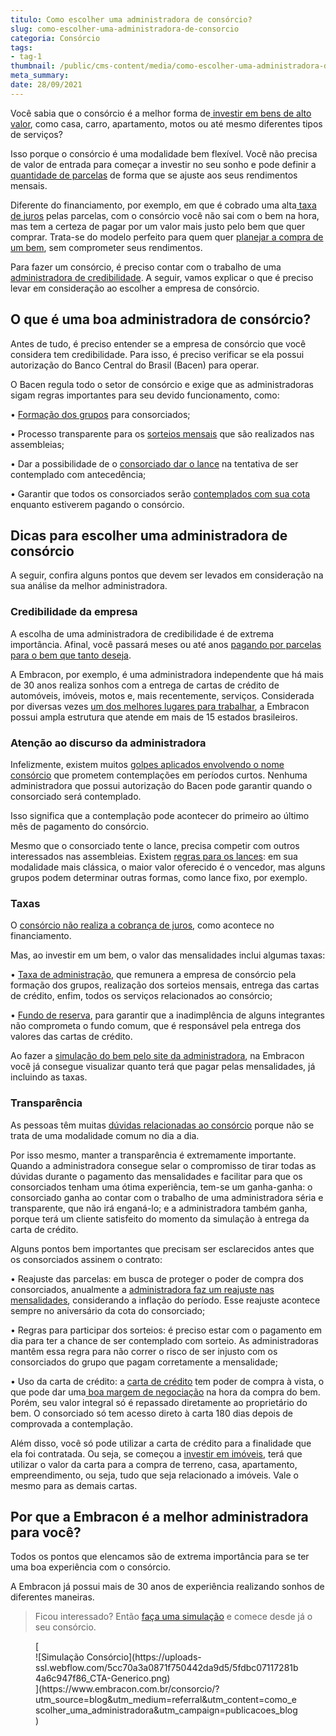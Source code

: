 ```yaml
---
titulo: Como escolher uma administradora de consórcio?
slug: como-escolher-uma-administradora-de-consorcio
categoria: Consórcio
tags:
- tag-1
thumbnail: /public/cms-content/media/como-escolher-uma-administradora-de-consorcio.jpg
meta_summary: 
date: 28/09/2021
---
```

Você sabia que o consórcio é a melhor forma de[ investir em bens de alto valor](https://www.embracon.com.br/blog/8-motivos-que-comprovam-que-consorcio-e-investimento), como casa, carro, apartamento, motos ou até mesmo diferentes tipos de serviços?

Isso porque o consórcio é uma modalidade bem flexível. Você não precisa de valor de entrada para começar a investir no seu sonho e pode definir a [quantidade de parcelas](https://www.embracon.com.br/blog/como-calcular-as-parcelas-no-consorcio) de forma que se ajuste aos seus rendimentos mensais.

Diferente do financiamento, por exemplo, em que é cobrado uma alta[ taxa de juros](https://www.embracon.com.br/blog/parcela-de-consorcio-tem-juros) pelas parcelas, com o consórcio você não sai com o bem na hora, mas tem a certeza de pagar por um valor mais justo pelo bem que quer comprar. Trata-se do modelo perfeito para quem quer [planejar a compra de um bem](https://www.embracon.com.br/blog/quando-o-consorcio-e-uma-boa-opcao), sem comprometer seus rendimentos.

Para fazer um consórcio, é preciso contar com o trabalho de uma [administradora de credibilidade](https://www.embracon.com.br/blog/afinal-o-que-uma-administradora-de-consorcio-faz). A seguir, vamos explicar o que é preciso levar em consideração ao escolher a empresa de consórcio.

O que é uma boa administradora de consórcio?
--------------------------------------------

Antes de tudo, é preciso entender se a empresa de consórcio que você considera tem credibilidade. Para isso, é preciso verificar se ela possui autorização do Banco Central do Brasil (Bacen) para operar.

O Bacen regula todo o setor de consórcio e exige que as administradoras sigam regras importantes para seu devido funcionamento, como:

 • [Formação dos grupos](https://www.embracon.com.br/conhecaoconsorcio/o-que-e-um-grupo-de-consorcio) para consorciados;

 • Processo transparente para os [sorteios mensais](https://www.embracon.com.br/conhecaoconsorcio/como-sao-realizados-os-sorteios-nas-assembleias) que são realizados nas assembleias;

 • Dar a possibilidade de o [consorciado dar o lance](https://www.embracon.com.br/blog/saiba-como-definir-o-valor-de-lance-para-ser-contemplado-mais-rapido) na tentativa de ser contemplado com antecedência;

 • Garantir que todos os consorciados serão [contemplados com sua cota](https://www.embracon.com.br/blog/quais-sao-as-formas-de-contemplacao) enquanto estiverem pagando o consórcio.

Dicas para escolher uma administradora de consórcio
---------------------------------------------------

A seguir, confira alguns pontos que devem ser levados em consideração na sua análise da melhor administradora.

### Credibilidade da empresa

A escolha de uma administradora de credibilidade é de extrema importância. Afinal, você passará meses ou até anos [pagando por parcelas para o bem que tanto deseja](https://www.embracon.com.br/blog/5-dicas-para-pagar-seu-consorcio-sem-preocupacao).

A Embracon, por exemplo, é uma administradora independente que há mais de 30 anos realiza sonhos com a entrega de cartas de crédito de automóveis, imóveis, motos e, mais recentemente, serviços. Considerada por diversas vezes [um dos melhores lugares para trabalhar](https://www.embracon.com.br/blog/embracon-melhor-empresa-para-negociar-e-para-trabalhar), a Embracon possui ampla estrutura que atende em mais de 15 estados brasileiros.

### Atenção ao discurso da administradora

Infelizmente, existem muitos [golpes aplicados envolvendo o nome consórcio](https://www.embracon.com.br/blog/fraude-em-consorcio-como-nao-cair-em-golpes) que prometem contemplações em períodos curtos. Nenhuma administradora que possui autorização do Bacen pode garantir quando o consorciado será contemplado.

Isso significa que a contemplação pode acontecer do primeiro ao último mês de pagamento do consórcio.

Mesmo que o consorciado tente o lance, precisa competir com outros interessados nas assembleias. Existem [regras para os lances](https://www.embracon.com.br/blog/como-funcionam-os-tipos-de-lances-no-consorcio): em sua modalidade mais clássica, o maior valor oferecido é o vencedor, mas alguns grupos podem determinar outras formas, como lance fixo, por exemplo.

### Taxas

O [consórcio não realiza a cobrança de juros](https://www.embracon.com.br/blog/consorcio-nao-tem-juros-entenda), como acontece no financiamento.

Mas, ao investir em um bem, o valor das mensalidades inclui algumas taxas:

 • [Taxa de administração](https://www.embracon.com.br/blog/como-funciona-a-taxa-de-administracao-de-um-consorcio), que remunera a empresa de consórcio pela formação dos grupos, realização dos sorteios mensais, entrega das cartas de crédito, enfim, todos os serviços relacionados ao consórcio;

 • [Fundo de reserva](https://www.embracon.com.br/blog/entenda-como-funciona-a-devolucao-do-fundo-de-reserva), para garantir que a inadimplência de alguns integrantes não comprometa o fundo comum, que é responsável pela entrega dos valores das cartas de crédito.

Ao fazer a [simulação do bem pelo site da administradora](https://www.embracon.com.br/blog/simulacao-de-consorcio), na Embracon você já consegue visualizar quanto terá que pagar pelas mensalidades, já incluindo as taxas.

### Transparência

As pessoas têm muitas [dúvidas relacionadas ao consórcio](https://www.embracon.com.br/blog/9-duvidas-mais-comuns-sobre-consorcio) porque não se trata de uma modalidade comum no dia a dia.

Por isso mesmo, manter a transparência é extremamente importante. Quando a administradora consegue selar o compromisso de tirar todas as dúvidas durante o pagamento das mensalidades e facilitar para que os consorciados tenham uma ótima experiência, tem-se um ganha-ganha: o consorciado ganha ao contar com o trabalho de uma administradora séria e transparente, que não irá enganá-lo; e a administradora também ganha, porque terá um cliente satisfeito do momento da simulação à entrega da carta de crédito.

Alguns pontos bem importantes que precisam ser esclarecidos antes que os consorciados assinem o contrato:

 • Reajuste das parcelas: em busca de proteger o poder de compra dos consorciados, anualmente a [administradora faz um reajuste nas mensalidades](https://www.embracon.com.br/blog/reajuste-consorcio-como-e-feito), considerando a inflação do período. Esse reajuste acontece sempre no aniversário da cota do consorciado;

 • Regras para participar dos sorteios: é preciso estar com o pagamento em dia para ter a chance de ser contemplado com sorteio. As administradoras mantêm essa regra para não correr o risco de ser injusto com os consorciados do grupo que pagam corretamente a mensalidade;

 • Uso da carta de crédito: a [carta de crédito](https://www.embracon.com.br/blog/tudo-o-que-voce-precisa-saber-sobre-a-carta-de-credito-de-consorcios) tem poder de compra à vista, o que pode dar uma[ boa margem de negociação](https://www.embracon.com.br/blog/4-dicas-para-conseguir-uma-boa-negociacao-na-hora-de-adquirir-o-seu-bem) na hora da compra do bem. Porém, seu valor integral só é repassado diretamente ao proprietário do bem. O consorciado só tem acesso direto à carta 180 dias depois de comprovada a contemplação.

Além disso, você só pode utilizar a carta de crédito para a finalidade que ela foi contratada. Ou seja, se começou a [investir em imóveis](https://www.embracon.com.br/blog/guia-completo-consorcio-imobiliario), terá que utilizar o valor da carta para a compra de terreno, casa, apartamento, empreendimento, ou seja, tudo que seja relacionado a imóveis. Vale o mesmo para as demais cartas.

Por que a Embracon é a melhor administradora para você?
-------------------------------------------------------

Todos os pontos que elencamos são de extrema importância para se ter uma boa experiência com o consórcio.

A Embracon já possui mais de 30 anos de experiência realizando sonhos de diferentes maneiras.

> Ficou interessado? Então [faça uma simulação](https://www.embracon.com.br/consorcio/?utm_source=blog&utm_medium=referral&utm_content=como_escolher_uma_administradora&utm_campaign=publicacoes_blog) e comece desde já o seu consórcio.

<figure class="w-richtext-figure-type-image w-richtext-align-center">[<div>![Simulação Consórcio](https://uploads-ssl.webflow.com/5cc70a3a0871f750442da9d5/5fdbc07117281b4a6c947f86_CTA-Generico.png)</div>](https://www.embracon.com.br/consorcio/?utm_source=blog&utm_medium=referral&utm_content=como_escolher_uma_administradora&utm_campaign=publicacoes_blog)</figure>
